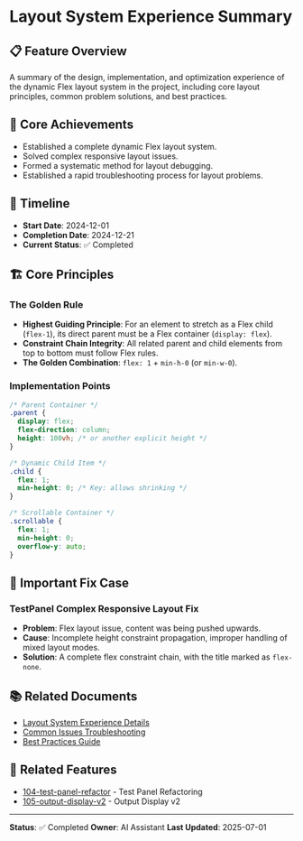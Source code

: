 # Layout System Experience Summary

## 📋 Feature Overview

A summary of the design, implementation, and optimization experience of the dynamic Flex layout system in the project, including core layout principles, common problem solutions, and best practices.

## 🎯 Core Achievements

- Established a complete dynamic Flex layout system.
- Solved complex responsive layout issues.
- Formed a systematic method for layout debugging.
- Established a rapid troubleshooting process for layout problems.

## 📅 Timeline

- **Start Date**: 2024-12-01
- **Completion Date**: 2024-12-21
- **Current Status**: ✅ Completed

## 🏗️ Core Principles

### The Golden Rule
- **Highest Guiding Principle**: For an element to stretch as a Flex child (`flex-1`), its direct parent must be a Flex container (`display: flex`).
- **Constraint Chain Integrity**: All related parent and child elements from top to bottom must follow Flex rules.
- **The Golden Combination**: `flex: 1` + `min-h-0` (or `min-w-0`).

### Implementation Points
```css
/* Parent Container */
.parent {
  display: flex;
  flex-direction: column;
  height: 100vh; /* or another explicit height */
}

/* Dynamic Child Item */
.child {
  flex: 1;
  min-height: 0; /* Key: allows shrinking */
}

/* Scrollable Container */
.scrollable {
  flex: 1;
  min-height: 0;
  overflow-y: auto;
}
```

## 🔧 Important Fix Case

### TestPanel Complex Responsive Layout Fix
- **Problem**: Flex layout issue, content was being pushed upwards.
- **Cause**: Incomplete height constraint propagation, improper handling of mixed layout modes.
- **Solution**: A complete flex constraint chain, with the title marked as `flex-none`.

## 📚 Related Documents

- [Layout System Experience Details](./experience.md)
- [Common Issues Troubleshooting](./troubleshooting.md)
- [Best Practices Guide](./best-practices.md)

## 🔗 Related Features

- [104-test-panel-refactor](../104-test-panel-refactor/) - Test Panel Refactoring
- [105-output-display-v2](../105-output-display-v2/) - Output Display v2

---

**Status**: ✅ Completed
**Owner**: AI Assistant
**Last Updated**: 2025-07-01

